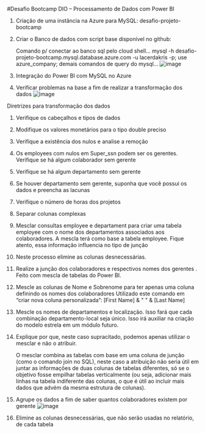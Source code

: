 #Desafio Bootcamp DIO – Processamento de Dados com Power BI

1. Criação de uma instância na Azure para MySQL: desafio-projeto-bootcamp
2. Criar o Banco de dados com script base disponível no github:

    Comando p/ conectar ao banco sql pelo cloud shell...
    mysql -h desafio-projeto-bootcamp.mysql.database.azure.com -u lacerdakris -p;
    use azure_company;
    demais comandos de query do mysql...
   ![image](https://github.com/LacerdaKris/-28-5.000-Resultados-de-tradu-o-Processing-Transformation-Data/assets/107269748/2441b797-43b3-42af-b9c2-653d70ed6151)

4. Integração do Power BI com MySQL no Azure
5. Verificar problemas na base a fim de realizar a transformação dos dados
 ![image](https://github.com/LacerdaKris/-28-5.000-Resultados-de-tradu-o-Processing-Transformation-Data/assets/107269748/2b6db8e5-0742-4b88-a1a9-6a190dfa16d7)


Diretrizes para transformação dos dados

1. Verifique os cabeçalhos e tipos de dados
2. Modifique os valores monetários para o tipo double preciso
3. Verifique a existência dos nulos e analise a remoção
4. Os employees com nulos em Super_ssn podem ser os gerentes. Verifique se há algum colaborador sem gerente
5. Verifique se há algum departamento sem gerente
6. Se houver departamento sem gerente, suponha que você possui os dados e preencha as lacunas
7. Verifique o número de horas dos projetos
8. Separar colunas complexas
9. Mesclar consultas employee e departament para criar uma tabela employee com o nome dos departamentos associados aos colaboradores. A mescla terá como base a tabela employee. Fique atento, essa informação influencia no tipo de junção
10. Neste processo elimine as colunas desnecessárias.
11. Realize a junção dos colaboradores e respectivos nomes dos gerentes . Feito com mescla de tabelas do Power BI.
12. Mescle as colunas de Nome e Sobrenome para ter apenas uma coluna definindo os nomes dos colaboradores
Utilizado este comando em “criar nova coluna personalizada”: [First Name] & " " & [Last Name]
13. Mescle os nomes de departamentos e localização. Isso fará que cada combinação departamento-local seja único. Isso irá auxiliar na criação do modelo estrela em um módulo futuro.
14. Explique por que, neste caso supracitado, podemos apenas utilizar o mesclar e não o atribuir.                                                                                       

     O mesclar combina as tabelas com base em uma coluna de junção (como o comando join no SQL), neste caso a atribuição não seria útil em
     juntar as informações de duas colunas de tabelas diferentes, só se o objetivo fosse empilhar tabelas verticalmente (ou seja,
     adicionar mais linhas na tabela indiferente das colunas, o que é útil ao incluir mais dados que advém da mesma estrutura de colunas).
15. Agrupe os dados a fim de saber quantos colaboradores existem por gerente
 ![image](https://github.com/LacerdaKris/-28-5.000-Resultados-de-tradu-o-Processing-Transformation-Data/assets/107269748/da1a524f-2e46-4793-a850-92f218f1e18a)

16. Elimine as colunas desnecessárias, que não serão usadas no relatório, de cada tabela
